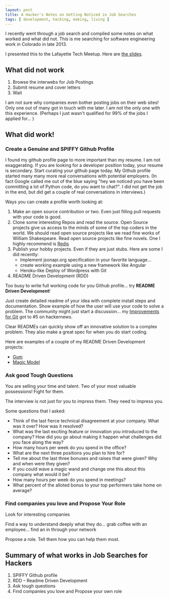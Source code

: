 ```yaml
---
layout: post
title: A Hacker's Notes on Getting Noticed in Job Searches
tags: [ development, hacking, making, living ]
---
```


I recently went through a job search and compiled some notes on what worked and what did not. This is me searching for software engineering work in Colorado in late 2013.

I presented this to the Lafayette Tech Meetup. Here are [the slides](https://www.dropbox.com/s/z9lasevvjrsgq91/lafayette-tech-getting-noticed-in-a-job-search.pdf).


What did not work
----

1. Browse the interwebs for Job Postings
1. Submit resume and cover letters
1. Wait 

I am not sure why companies even bother posting jobs on their web sites! Only one out of many got in touch with me later. I am not the only one with this experience. (Perhaps I just wasn't qualified for 99% of the jobs I applied for... )

What did work!
----

### Create a Genuine and SPIFFY Github Profile

I found my github profile page to more important than my resume. I am not exaggerating. If you are looking for a developer position today, your resume is secondary. Start curating your github page today. My Github profile started many many more real conversations with potential employers. (In fact Google called me out of the blue saying "hey we noticed you have been committing a lot of Python code, do you want to chat?". I did not get the job in the end, but did get a couple of real conversations in interviews.)

Ways you can create a profile worth looking at:

1. Make an open source contribution or two. Even just filling pull requests with your code is good.
1. Clone some interesting Repos and read the source. Open Source projects give us access to the minds of some of the top coders in the world. We should read open source projects like we read fine works of William Shakespeare. Read open source projects like fine novels. One I highly recommend is [Redis](https://github.com/antirez/redis)
1. Publish your hobby projects. Even if they are just stubs. Here are some I did recently:
   * Implement jsonapi.org specification in your favorite language... 
   * create working example using a new framework like Angular
   * Heroku-like Deploy of Wordpress with Git
1. README Driven Development (RDD)

Too busy to write full working code for you Github profile... try **README Driven Development**!

Just create detailed readme of your idea with complete install steps and documentation. Show example of how the user will use your code to solve a problem. The community might just start a discussion... my [Improvements for Git](http://www.saintsjd.com/2012/01/a-better-ui-for-git/) got to #5 on hackernews.

Clear READMEs can quickly show off an innovative solution to a complex problem. They also make a great spec for when you do start coding.

Here are examples of a couple of my README Driven Development projects:

* [Gum](http://www.saintsjd.com/2012/01/a-better-ui-for-git/)
* [Magic Model](https://github.com/saintsjd/magic_model)

### Ask good Tough Questions

You are selling your time and talent. Two of your most valuable possessions! Fight for them. 

The interview is not just for you to impress them. They need to impress you.

Some questions that I asked:

* Think of the last fierce technical disagreement at your company. What was it over? How was it resolved?
* What was the last exciting feature or innovation you introduced to the company? How did you go about making it happen what challenges did you face along the way?
* How many hours per week do you spend in the office?
* What are the next three positions you plan to hire for?
* Tell me about the last three bonuses and raises that were given? Why and when were they given? 
* If you could wave a magic wand and change one this about this company what would it be?
* How many hours per week do you spend in meetings?
* What percent of the alloted bonus to your top performers take home on average?

### Find companies you love and Propose Your Role

Look for interesting companies

Find a way to understand deeply what they do... grab coffee with an employee... find an in through 
your network

Propose a role. Tell them how you can help them most.

Summary of what works in Job Searches for Hackers
---

1. SPIFFY Github profile
2. RDD – Readme Driven Development 
3. Ask tough questions
4. Find companies you love and Propose your own role
